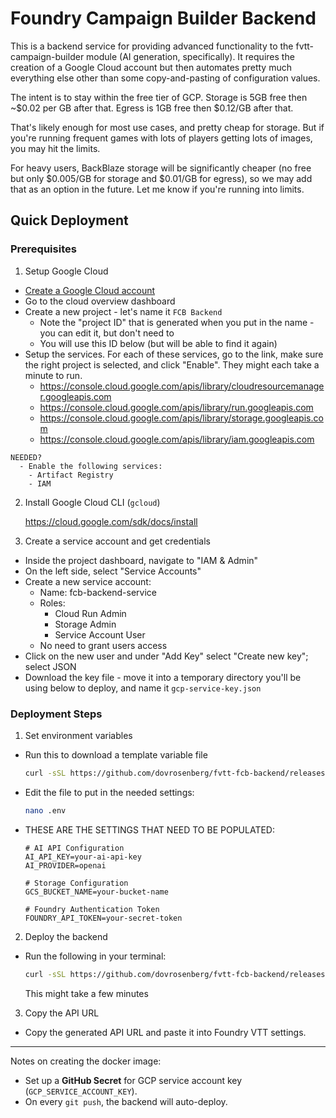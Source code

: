 # Foundry Campaign Builder Backend

This is a backend service for providing advanced functionality to the fvtt-campaign-builder module (AI generation, specifically).  It requires the creation of a Google Cloud account but then automates
pretty much everything else other than some copy-and-pasting of configuration values.

The intent is to stay within the free tier of GCP.  Storage is 5GB free then ~$0.02 per GB after that.  Egress is 1GB free then $0.12/GB after that.

That's likely enough for most use cases, and pretty cheap for storage.  But if you're running frequent games with lots of players getting lots of images, you may hit the limits.

For heavy users, BackBlaze storage will be significantly cheaper (no free but only $0.005/GB for storage and $0.01/GB for egress), so we may add that as an option in the future.  Let me know 
if you're running into limits. 

## Quick Deployment
### Prerequisites

1. Setup Google Cloud

  - [Create a Google Cloud account](https://console.cloud.google.com/)
  - Go to the cloud overview dashboard
  - Create a new project - let's name it `FCB Backend`
    - Note the "project ID" that is generated when you put in the name - you can edit it, but don't need to
    - You will use this ID below (but will be able to find it again) 
  - Setup the services.  For each of these services, go to the link, make sure the right project is selected, and
    click "Enable".  They might each take a minute to run.
    - https://console.cloud.google.com/apis/library/cloudresourcemanager.googleapis.com
    - https://console.cloud.google.com/apis/library/run.googleapis.com
    - https://console.cloud.google.com/apis/library/storage.googleapis.com
    - https://console.cloud.google.com/apis/library/iam.googleapis.com

```
NEEDED?
  - Enable the following services:
    - Artifact Registry
    - IAM
```

2. Install Google Cloud CLI (`gcloud`)
    
    https://cloud.google.com/sdk/docs/install

3. Create a service account and get credentials
  - Inside the project dashboard, navigate to "IAM & Admin"
  - On the left side, select "Service Accounts"
  - Create a new service account:
    - Name: fcb-backend-service
    - Roles:
      - Cloud Run Admin
      - Storage Admin
      - Service Account User
    - No need to grant users access
  - Click on the new user and under "Add Key" select "Create new key"; select JSON
  - Download the key file - move it into a temporary directory you'll be using below to deploy, and name it `gcp-service-key.json`

### Deployment Steps
1. Set environment variables
  
  - Run this to download a template variable file
    ```sh
    curl -sSL https://github.com/dovrosenberg/fvtt-fcb-backend/releases/latest/download/env.template -o .env
    ```

  - Edit the file to put in the needed settings:
    ```sh
    nano .env
    ```

  - THESE ARE THE SETTINGS THAT NEED TO BE POPULATED:
    ```
    # AI API Configuration
    AI_API_KEY=your-ai-api-key
    AI_PROVIDER=openai

    # Storage Configuration
    GCS_BUCKET_NAME=your-bucket-name

    # Foundry Authentication Token
    FOUNDRY_API_TOKEN=your-secret-token
    ```

2. Deploy the backend
  - Run the following in your terminal:
    ```sh
    curl -sSL https://github.com/dovrosenberg/fvtt-fcb-backend/releases/latest/download/deploy-gcp.sh | bash
    ```

    This might take a few minutes


3. Copy the API URL
  - Copy the generated API URL and paste it into Foundry VTT settings.

---------------

Notes on creating the docker image:
- Set up a **GitHub Secret** for GCP service account key (`GCP_SERVICE_ACCOUNT_KEY`).
- On every `git push`, the backend will auto-deploy.

